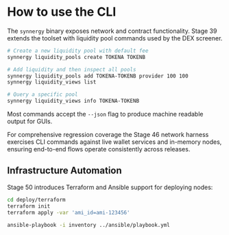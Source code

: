 # How to use the CLI

The `synnergy` binary exposes network and contract functionality.
Stage 39 extends the toolset with liquidity pool commands used by the DEX screener.

```bash
# Create a new liquidity pool with default fee
synnergy liquidity_pools create TOKENA TOKENB

# Add liquidity and then inspect all pools
synnergy liquidity_pools add TOKENA-TOKENB provider 100 100
synnergy liquidity_views list

# Query a specific pool
synnergy liquidity_views info TOKENA-TOKENB
```

Most commands accept the `--json` flag to produce machine readable output for GUIs.

For comprehensive regression coverage the Stage 46 network harness exercises
CLI commands against live wallet services and in-memory nodes, ensuring end-to-end
flows operate consistently across releases.
## Infrastructure Automation
Stage 50 introduces Terraform and Ansible support for deploying nodes:
```bash
cd deploy/terraform
terraform init
terraform apply -var 'ami_id=ami-123456'

ansible-playbook -i inventory ../ansible/playbook.yml
```
